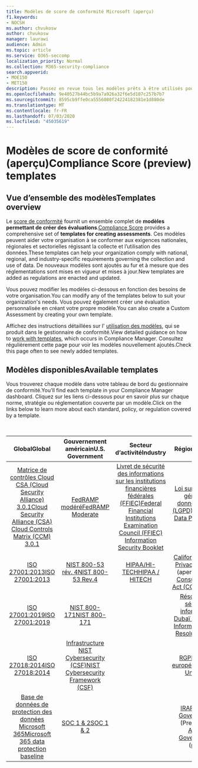 ```yaml
---
title: Modèles de score de conformité Microsoft (aperçu)
f1.keywords:
- NOCSH
ms.author: chvukosw
author: chvukosw
manager: laurawi
audience: Admin
ms.topic: article
ms.service: O365-seccomp
localization_priority: Normal
ms.collection: M365-security-compliance
search.appverid:
- MOE150
- MET150
description: Passez en revue tous les modèles prêts à être utilisés pour la configuration des évaluations dans le score de conformité Microsoft (aperçu).
ms.openlocfilehash: 9e40527b44bc5b9a7a926a32f6e5d107c257b7b7
ms.sourcegitcommit: 8595cb9ffe0ca5556080f24224182381e1d880de
ms.translationtype: MT
ms.contentlocale: fr-FR
ms.lasthandoff: 07/03/2020
ms.locfileid: "45035619"
---
```

# <a name="compliance-score-preview-templates"></a><span data-ttu-id="0b336-103">Modèles de score de conformité (aperçu)</span><span class="sxs-lookup"><span data-stu-id="0b336-103">Compliance Score (preview) templates</span></span>

## <a name="templates-overview"></a><span data-ttu-id="0b336-104">Vue d’ensemble des modèles</span><span class="sxs-lookup"><span data-stu-id="0b336-104">Templates overview</span></span>

<span data-ttu-id="0b336-105">Le [score de conformité](compliance-score.md) fournit un ensemble complet de **modèles permettant de créer des évaluations**.</span><span class="sxs-lookup"><span data-stu-id="0b336-105">[Compliance Score](compliance-score.md) provides a comprehensive set of **templates for creating assessments**.</span></span> <span data-ttu-id="0b336-106">Ces modèles peuvent aider votre organisation à se conformer aux exigences nationales, régionales et sectorielles régissant la collecte et l’utilisation des données.</span><span class="sxs-lookup"><span data-stu-id="0b336-106">These templates can help your organization comply with national, regional, and industry-specific requirements governing the collection and use of data.</span></span> <span data-ttu-id="0b336-107">De nouveaux modèles sont ajoutés au fur et à mesure que des réglementations sont mises en vigueur et mises à jour.</span><span class="sxs-lookup"><span data-stu-id="0b336-107">New templates are added as regulations are enacted and updated.</span></span>

<span data-ttu-id="0b336-108">Vous pouvez modifier les modèles ci-dessous en fonction des besoins de votre organisation.</span><span class="sxs-lookup"><span data-stu-id="0b336-108">You can modify any of the templates below to suit your organization's needs.</span></span> <span data-ttu-id="0b336-109">Vous pouvez également créer une évaluation personnalisée en créant votre propre modèle.</span><span class="sxs-lookup"><span data-stu-id="0b336-109">You can also create a Custom Assessment by creating your own template.</span></span> 

<span data-ttu-id="0b336-110">Affichez des instructions détaillées sur l' [utilisation des modèles](working-with-compliance-manager.md#templates), qui se produit dans le gestionnaire de conformité.</span><span class="sxs-lookup"><span data-stu-id="0b336-110">View detailed guidance on how to [work with templates](working-with-compliance-manager.md#templates), which occurs in Compliance Manager.</span></span> <span data-ttu-id="0b336-111">Consultez régulièrement cette page pour voir les modèles nouvellement ajoutés.</span><span class="sxs-lookup"><span data-stu-id="0b336-111">Check this page often to see newly added templates.</span></span>

## <a name="available-templates"></a><span data-ttu-id="0b336-112">Modèles disponibles</span><span class="sxs-lookup"><span data-stu-id="0b336-112">Available templates</span></span>

<span data-ttu-id="0b336-113">Vous trouverez chaque modèle dans votre tableau de bord du gestionnaire de conformité.</span><span class="sxs-lookup"><span data-stu-id="0b336-113">You'll find each template in your Compliance Manager dashboard.</span></span> <span data-ttu-id="0b336-114">Cliquez sur les liens ci-dessous pour en savoir plus sur chaque norme, stratégie ou réglementation couverte par un modèle.</span><span class="sxs-lookup"><span data-stu-id="0b336-114">Click on the links below to learn more about each standard, policy, or regulation covered by a template.</span></span>

<br>

| <span data-ttu-id="0b336-115">Global</span><span class="sxs-lookup"><span data-stu-id="0b336-115">Global</span></span> |<span data-ttu-id="0b336-116">Gouvernement américain</span><span class="sxs-lookup"><span data-stu-id="0b336-116">U.S. Government</span></span>| <span data-ttu-id="0b336-117">Secteur d’activité</span><span class="sxs-lookup"><span data-stu-id="0b336-117">Industry</span></span>|<span data-ttu-id="0b336-118">Régionaux</span><span class="sxs-lookup"><span data-stu-id="0b336-118">Regional</span></span>|
| :---: |:---:|:---:|:---:|
|[<span data-ttu-id="0b336-119">Matrice de contrôles Cloud CSA (Cloud Security Alliance) 3.0.1</span><span class="sxs-lookup"><span data-stu-id="0b336-119">Cloud Security Alliance (CSA) Cloud Controls Matrix (CCM) 3.0.1</span></span>](offering-csa-star-attestation.md) | [<span data-ttu-id="0b336-120">FedRAMP modéré</span><span class="sxs-lookup"><span data-stu-id="0b336-120">FedRAMP Moderate</span></span>](offering-fedramp.md)| [<span data-ttu-id="0b336-121">Livret de sécurité des informations sur les institutions financières fédérales (FFIEC)</span><span class="sxs-lookup"><span data-stu-id="0b336-121">Federal Financial Institutions Examination Council (FFIEC) Information Security Booklet</span></span>](offering-ffiec-us.md) |[<span data-ttu-id="0b336-122">Loi sur la protection générale des données du Brésil (LGPD)</span><span class="sxs-lookup"><span data-stu-id="0b336-122">Brazil General Data Protection Law (LGPD)</span></span>](https://go.microsoft.com/fwlink/?linkid=2115387) |
|[<span data-ttu-id="0b336-123">ISO 27001:2013</span><span class="sxs-lookup"><span data-stu-id="0b336-123">ISO 27001:2013</span></span>](https://go.microsoft.com/fwlink/?linkid=2109073) | [<span data-ttu-id="0b336-124">NIST 800-53 rév. 4</span><span class="sxs-lookup"><span data-stu-id="0b336-124">NIST 800-53 Rev.4</span></span>](https://go.microsoft.com/fwlink/?linkid=2109075) | [<span data-ttu-id="0b336-125">HIPAA/HI-TECH</span><span class="sxs-lookup"><span data-stu-id="0b336-125">HIPAA / HITECH</span></span>](offering-hipaa-hitech.md) | <span data-ttu-id="0b336-126">[California Consumer Privacy Act (CCPA)](offering-ccpa.md) (aperçu)</span><span class="sxs-lookup"><span data-stu-id="0b336-126">[California Consumer Privacy Act (CCPA)](offering-ccpa.md) (preview)</span></span>
|[<span data-ttu-id="0b336-127">ISO 27001:2019</span><span class="sxs-lookup"><span data-stu-id="0b336-127">ISO 27001:2019</span></span>](offering-iso-27701.md)  | [<span data-ttu-id="0b336-128">NIST 800-171</span><span class="sxs-lookup"><span data-stu-id="0b336-128">NIST 800-171</span></span>](offering-nist-sp-800-171.md)|  | [<span data-ttu-id="0b336-129">Résolution de la sécurité des informations de Dubaï (DGISR)</span><span class="sxs-lookup"><span data-stu-id="0b336-129">Dubai Information Security Resolution (DGISR)</span></span>](https://go.microsoft.com/fwlink/?linkid=2131193) |
| [<span data-ttu-id="0b336-130">ISO 27018:2014</span><span class="sxs-lookup"><span data-stu-id="0b336-130">ISO 27018:2014</span></span>](offering-iso-27018.md) | [<span data-ttu-id="0b336-131">Infrastructure NIST Cybersecurity (CSF)</span><span class="sxs-lookup"><span data-stu-id="0b336-131">NIST Cybersecurity Framework (CSF)</span></span>](offering-nist-csf.md) |  |[<span data-ttu-id="0b336-132">RGPD de l’Union européenne</span><span class="sxs-lookup"><span data-stu-id="0b336-132">European Union GDPR</span></span>](gdpr.md) |
| [<span data-ttu-id="0b336-133">Base de données de protection des données Microsoft 365</span><span class="sxs-lookup"><span data-stu-id="0b336-133">Microsoft 365 data protection baseline</span></span>](compliance-score-methodology.md#initial-score-based-on-microsoft-365-data-protection-baseline) | [<span data-ttu-id="0b336-134">SOC 1 & 2</span><span class="sxs-lookup"><span data-stu-id="0b336-134">SOC 1 & 2</span></span>](offering-soc.md) |  | <span data-ttu-id="0b336-135">[IRAP/Australian Government ISM](offering-ccsl-irap-australia.md) (Preview)</span><span class="sxs-lookup"><span data-stu-id="0b336-135">[IRAP / Australian Government ISM](offering-ccsl-irap-australia.md) (preview)</span></span> |
